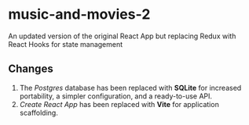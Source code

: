 # music-and-movies-2

An updated version of the original React App but replacing Redux with React Hooks for state management

## Changes

1. The _Postgres_ database has been replaced with **SQLite** for increased portability, a simpler configuration, and a ready-to-use API.
2. _Create React App_ has been replaced with **Vite** for application scaffolding.
